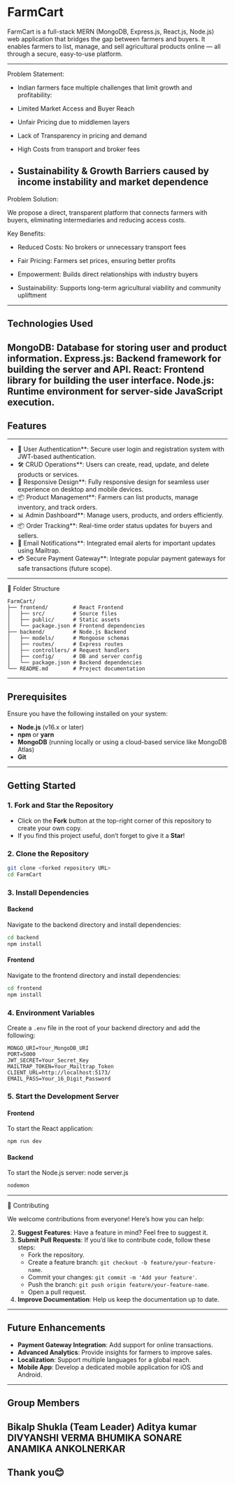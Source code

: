 # FarmCart

FarmCart is a full-stack MERN (MongoDB, Express.js, React.js, Node.js) web application that bridges the gap between farmers and buyers. It enables farmers to list, manage, and sell agricultural products online — all through a secure, easy-to-use platform.

-------------------
Problem Statement:
  
-  Indian farmers face multiple challenges that limit growth and profitability:

- Limited Market Access and Buyer Reach

- Unfair Pricing due to middlemen layers

- Lack of Transparency in pricing and demand

- High Costs from transport and broker fees

- Sustainability & Growth Barriers caused by income instability and market dependence
  -------------------------------------------------------------------------------------------------- 
 Problem Solution:
 
We propose a direct, transparent platform that connects farmers with buyers, eliminating intermediaries and reducing access costs.

Key Benefits:
- Reduced Costs: No brokers or unnecessary transport fees

- Fair Pricing: Farmers set prices, ensuring better profits

- Empowerment: Builds direct relationships with industry buyers

- Sustainability: Supports long-term agricultural viability and community upliftment
---------------------------------------------------------------------
Technologies Used
------------
MongoDB: Database for storing user and product information.
Express.js: Backend framework for building the server and API.
React: Frontend library for building the user interface.
Node.js: Runtime environment for server-side JavaScript execution.
-----------------------------------------------
## Features
-------------
- 🔐 User Authentication**: Secure user login and registration system with JWT-based authentication.
- 🛠️ CRUD Operations**: Users can create, read, update, and delete products or services.
- 📱 Responsive Design**: Fully responsive design for seamless user experience on desktop and mobile devices.
- 📦 Product Management**: Farmers can list products, manage inventory, and track orders.
- 📊 Admin Dashboard**: Manage users, products, and orders efficiently.
- 📦 Order Tracking**: Real-time order status updates for buyers and sellers.
- 📧 Email Notifications**: Integrated email alerts for important updates using Mailtrap.
- 💳 Secure Payment Gateway**: Integrate popular payment gateways for safe transactions (future scope).
--------------------
📁 Folder Structure

```
FarmCart/
├── frontend/        # React Frontend
│   ├── src/         # Source files
│   ├── public/      # Static assets
│   └── package.json # Frontend dependencies
├── backend/         # Node.js Backend
│   ├── models/      # Mongoose schemas
│   ├── routes/      # Express routes
│   ├── controllers/ # Request handlers
│   ├── config/      # DB and server config
│   └── package.json # Backend dependencies
└── README.md        # Project documentation

```
----------------------
## Prerequisites
Ensure you have the following installed on your system:
- **Node.js** (v16.x or later)
- **npm** or **yarn**
- **MongoDB** (running locally or using a cloud-based service like MongoDB Atlas)
- **Git**
-----------------------------------------------
## Getting Started
### 1. Fork and Star the Repository
- Click on the **Fork** button at the top-right corner of this repository to create your own copy.
- If you find this project useful, don’t forget to give it a **Star**!

### 2. Clone the Repository
```bash
git clone <forked repository URL>
cd FarmCart
```

### 3. Install Dependencies

#### Backend
Navigate to the backend directory and install dependencies:
```bash
cd backend
npm install
```

#### Frontend
Navigate to the frontend directory and install dependencies:
```bash
cd frontend
npm install
```

### 4. Environment Variables
Create a `.env` file in the root of your backend directory and add the following:
```
MONGO_URI=Your_MongoDB_URI
PORT=5000
JWT_SECRET=Your_Secret_Key
MAILTRAP_TOKEN=Your_Mailtrap_Token
CLIENT_URL=http://localhost:5173/
EMAIL_PASS=Your_16_Digit_Password
```

### 5. Start the Development Server

#### Frontend
To start the React application:
```bash
npm run dev
```

#### Backend
To start the Node.js server:
node server.js
```bash
nodemon
```

---

🤝 Contributing

We welcome contributions from everyone! Here’s how you can help:

2. **Suggest Features**: Have a feature in mind? Feel free to suggest it.
3. **Submit Pull Requests**: If you’d like to contribute code, follow these steps:
    - Fork the repository.
    - Create a feature branch: `git checkout -b feature/your-feature-name`.
    - Commit your changes: `git commit -m 'Add your feature'`.
    - Push the branch: `git push origin feature/your-feature-name`.
    - Open a pull request.
4. **Improve Documentation**: Help us keep the documentation up to date.

---

## Future Enhancements

- **Payment Gateway Integration**: Add support for online transactions.
- **Advanced Analytics**: Provide insights for farmers to improve sales.
- **Localization**: Support multiple languages for a global reach.
- **Mobile App**: Develop a dedicated mobile application for iOS and Android.

---
Group Members
-----------------------------
Bikalp Shukla (Team Leader)
Aditya kumar
DIVYANSHI VERMA
BHUMIKA SONARE
ANAMIKA ANKOLNERKAR
----------------------------
Thank you😊
---
